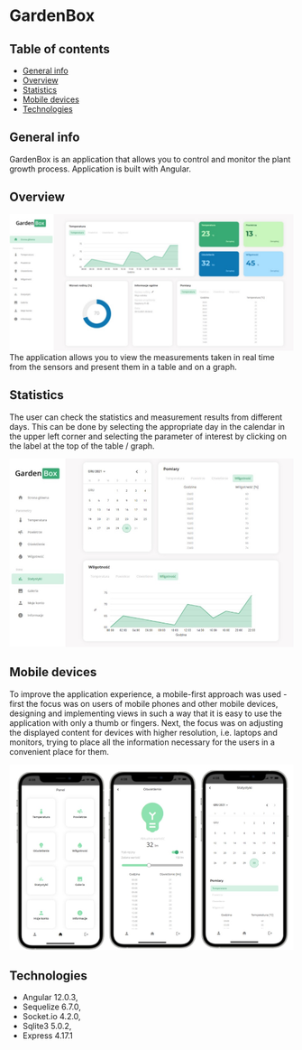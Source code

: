 # GardenBox

## Table of contents
* [General info](#general-info)
* [Overview](#overwiev)
* [Statistics](#statistics)
* [Mobile devices](#mobile)
* [Technologies](#technologies)

## General info
GardenBox is an application that allows you to control and monitor the plant growth process. Application is built with Angular.

## Overview
![Dashboard view](./src/assets/img/dashboard.jpg)
The application allows you to view the measurements taken in real time from the sensors and present them in a table and on a graph.

## Statistics
The user can check the statistics and measurement results from different days. This can be done by selecting the appropriate day in the calendar in the upper left corner and selecting the parameter of interest by clicking on the label at the top of the table / graph.

![Statistics](./src/assets/img/stats.jpg)
## Mobile devices
To improve the application experience, a mobile-first approach was used - first the focus was on users of mobile phones and other mobile devices, designing and implementing views in such a way that it is easy to use the application with only a thumb or fingers. Next, the focus was on adjusting the displayed content for devices with higher resolution, i.e. laptops and monitors, trying to place all the information necessary for the users in a convenient place for them.

![App view on mobile devices](./src/assets/img/mobile.jpg)

## Technologies
* Angular 12.0.3,
* Sequelize 6.7.0,
* Socket.io 4.2.0,
* Sqlite3 5.0.2,
* Express 4.17.1
